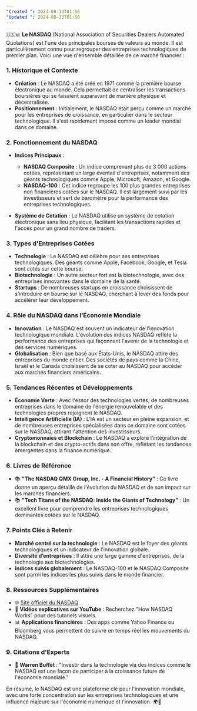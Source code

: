 ```yaml
---
"Created ": 2024-08-13T01:56
"Updated ": 2024-08-13T01:56
---
```

🇺🇸📊 **Le NASDAQ** (National Association of Securities Dealers Automated Quotations) est l'une des principales bourses de valeurs au monde. Il est particulièrement connu pour regrouper des entreprises technologiques de premier plan. Voici une vue d'ensemble détaillée de ce marché financier :

### **1. Historique et Contexte**
- **Création** : Le NASDAQ a été créé en 1971 comme la première bourse électronique au monde. Cela permettait de centraliser les transactions boursières qui se faisaient auparavant de manière physique et décentralisée.
- **Positionnement** : Initialement, le NASDAQ était perçu comme un marché pour les entreprises de croissance, en particulier dans le secteur technologique. Il s'est rapidement imposé comme un leader mondial dans ce domaine.

### **2. Fonctionnement du NASDAQ**
- **Indices Principaux** : 
  - **NASDAQ Composite** : Un indice comprenant plus de 3 000 actions cotées, représentant un large éventail d'entreprises, notamment des géants technologiques comme Apple, Microsoft, Amazon, et Google.
  - **NASDAQ-100** : Cet indice regroupe les 100 plus grandes entreprises non financières cotées sur le NASDAQ. Il est largement suivi par les investisseurs et sert de baromètre pour la performance des entreprises technologiques.

- **Système de Cotation** : Le NASDAQ utilise un système de cotation électronique sans lieu physique, facilitant les transactions rapides et l'accès pour un grand nombre de traders.

### **3. Types d'Entreprises Cotées**
- **Technologie** : Le NASDAQ est célèbre pour ses entreprises technologiques. Des géants comme Apple, Facebook, Google, et Tesla sont cotés sur cette bourse.
- **Biotechnologie** : Un autre secteur fort est la biotechnologie, avec des entreprises innovantes dans le domaine de la santé.
- **Startups** : De nombreuses startups en croissance choisissent de s’introduire en bourse sur le NASDAQ, cherchant à lever des fonds pour accélérer leur développement.

### **4. Rôle du NASDAQ dans l’Économie Mondiale**
- **Innovation** : Le NASDAQ est souvent un indicateur de l’innovation technologique mondiale. L'évolution des indices NASDAQ reflète la performance des entreprises qui façonnent l'avenir de la technologie et des services numériques.
- **Globalisation** : Bien que basé aux États-Unis, le NASDAQ attire des entreprises du monde entier. Des sociétés de pays comme la Chine, Israël et le Canada choisissent de se coter au NASDAQ pour accéder aux marchés financiers américains.

### **5. Tendances Récentes et Développements**
- **Économie Verte** : Avec l'essor des technologies vertes, de nombreuses entreprises dans le domaine de l'énergie renouvelable et des technologies propres rejoignent le NASDAQ.
- **Intelligence Artificielle (IA)** : L'IA est un secteur en pleine expansion, et de nombreuses entreprises spécialisées dans ce domaine sont cotées sur le NASDAQ, attirant l'attention des investisseurs.
- **Cryptomonnaies et Blockchain** : Le NASDAQ a exploré l’intégration de la blockchain et des crypto-actifs dans son offre, reflétant les tendances émergentes dans la finance numérique.

### **6. Livres de Référence**
- 📚 **"The NASDAQ QMX Group, Inc. - A Financial History"** : Ce livre donne un aperçu détaillé de l'évolution du NASDAQ et de son impact sur les marchés financiers.
- 📚 **"Tech Titans of the NASDAQ: Inside the Giants of Technology"** : Un excellent livre pour comprendre les entreprises technologiques dominantes cotées sur le NASDAQ.

### **7. Points Clés à Retenir**
- **Marché centré sur la technologie** : Le NASDAQ est le foyer des géants technologiques et un indicateur de l'innovation globale.
- **Diversité d’entreprises** : Il attire une large gamme d'entreprises, de la technologie aux biotechnologies.
- **Indices suivis globalement** : Le NASDAQ-100 et le NASDAQ Composite sont parmi les indices les plus suivis dans le monde financier.

### **8. Ressources Supplémentaires**
- 🌐 [Site officiel du NASDAQ](https://www.nasdaq.com)
- 🎥 **Vidéos explicatives sur YouTube** : Recherchez "How NASDAQ Works" pour des tutoriels visuels.
- 📊 **Applications financières** : Des apps comme Yahoo Finance ou Bloomberg vous permettent de suivre en temps réel les mouvements du NASDAQ.

### **9. Citations d'Experts**
- 💬 **Warren Buffet** : "Investir dans la technologie via des indices comme le NASDAQ est une façon de participer à la croissance future de l'économie mondiale."
  
En résumé, le NASDAQ est une plateforme clé pour l'innovation mondiale, avec une forte concentration sur les entreprises technologiques et une influence majeure sur l'économie numérique et l'innovation. 🌍🚀